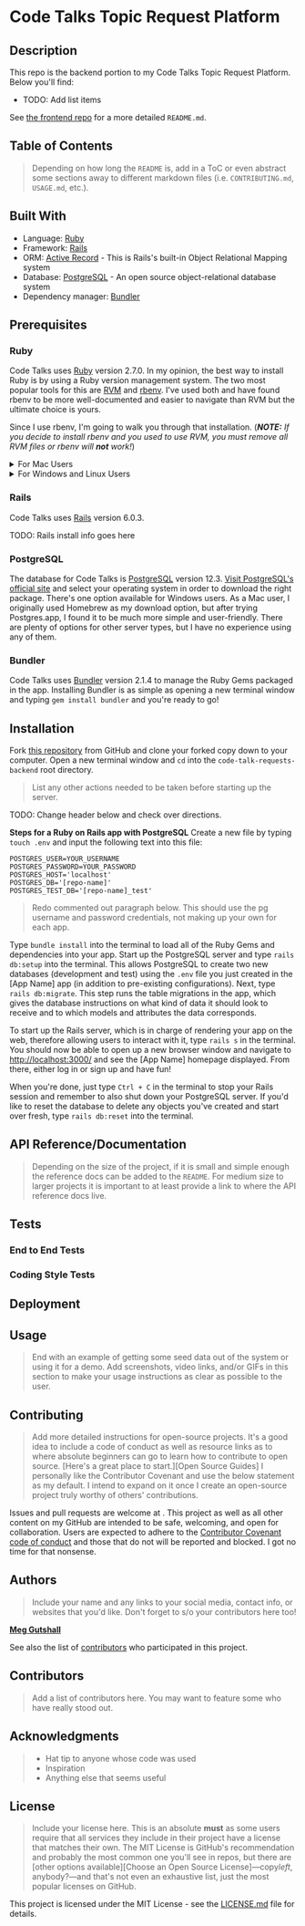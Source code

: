 # Code Talks Topic Request Platform

## Description

This repo is the backend portion to my Code Talks Topic Request Platform. Below you'll find:

- TODO: Add list items

See [the frontend repo][Code Talk Requests Frontend] for a more detailed `README.md`.

## Table of Contents

>Depending on how long the `README` is, add in a ToC or even abstract some sections away to different markdown files (i.e. `CONTRIBUTING.md`, `USAGE.md`, etc.).

## Built With

- Language: [Ruby](#ruby)
- Framework: [Rails](#rails)
- ORM: [Active Record] - This is Rails's built-in Object Relational Mapping system
- Database: [PostgreSQL](#postgresql) - An open source object-relational database system
- Dependency manager: [Bundler](#bundler)

## Prerequisites

### Ruby

Code Talks uses [Ruby] version 2.7.0. In my opinion, the best way to install Ruby is by using a Ruby version management system. The two most popular tools for this are [RVM] and [rbenv]. I've used both and have found rbenv to be more well-documented and easier to navigate than RVM but the ultimate choice is yours.

Since I use rbenv, I'm going to walk you through that installation. (_**NOTE:** If you decide to install rbenv and you used to use RVM, you must remove all RVM files or rbenv will **not** work!_)

<details>
  <summary>For Mac Users</summary>

  If you haven't done so already, download **[Homebrew]**. It's an amazing macOS package manager that's built with Ruby. Just paste the following script in a new terminal window:

  ```bash
  /usr/bin/ruby -e "$(curl -fsSL https://raw.githubusercontent.com/Homebrew/install/master/install)"
  ```

  It will run through the installation, and explain the steps the script is taking along the way.

  Once Homebrew is installed (or if you already had it installed, you smarty pants!), it's time to install rbenv. Open a new terminal window running `bash` or `zsh` and `cd` into your home path (i.e. `Users/yourname/`). Now type `brew install rbenv` _*Note: This command also installs `ruby-build`, so you'll be ready to install other Ruby versions out of the box._ Once rbenv is done installing, type `rbenv init` to begin the shell integration setup.

  Restart your terminal for the installation changes to take effect. Make sure your setup is correct by running [the `rbenv-doctor` script][rbenv script] below:

  ```bash
  curl -fsSL https://github.com/rbenv/rbenv-installer/raw/master/bin/rbenv-doctor | bash
  ```

  **NOW we install RUBY!**

  In your terminal, type `rbenv install 2.7.0` to download the version of Ruby you'll need to run Code Talks.

  Once it's done installing, navigate to the Code Talks directory and type `rbenv local 2.7.0` to set your local environment's Ruby version. Then type `rbenv rehash`.
</details>

<details>
  <summary>For Windows and Linux Users</summary>

  To install rbenv on your system, open up a new window in your terminal and run [the `rbenv-installer` script][rbenv script] below:

  ```bash
  curl -fsSL https://github.com/rbenv/rbenv-installer/raw/master/bin/rbenv-installer | bash
  ```

  It will either install rbenv on your system or update your pre-existing version of rbenv, located under `~/.rbenv`. Additionally, [ruby-build] is also installed if rbenv install is not already available.

  Restart your terminal for the installation changes to take effect. Make sure your setup is correct by running [the `rbenv-doctor` script][rbenv script] below:

  ```bash
  curl -fsSL https://github.com/rbenv/rbenv-installer/raw/master/bin/rbenv-doctor | bash
  ```

  **NOW we install RUBY!**

  In your terminal, type `rbenv install 2.7.0` to download the version of Ruby you'll need to run Code Talks.

  Once it's done installing, navigate to the Code Talks directory and type `rbenv local 2.7.0` to set your local environment's Ruby version. Then type `rbenv rehash`.
</details>

### Rails

Code Talks uses [Rails] version 6.0.3.

TODO: Rails install info goes here

### PostgreSQL

The database for Code Talks is [PostgreSQL] version 12.3. [Visit PostgreSQL's official site][Postgres download] and select your operating system in order to download the right package. There's one option available for Windows users. As a Mac user, I originally used Homebrew as my download option, but after trying Postgres.app, I found it to be much more simple and user-friendly. There are plenty of options for other server types, but I have no experience using any of them.

### Bundler

Code Talks uses [Bundler] version 2.1.4 to manage the Ruby Gems packaged in the app. Installing Bundler is as simple as opening a new terminal window and typing `gem install bundler` and you're ready to go!

## Installation

Fork [this repository](https://github.com/meg-gutshall/code-talk-requests-backend) from GitHub and clone your forked copy down to your computer. Open a new terminal window and `cd` into the `code-talk-requests-backend` root directory.

>List any other actions needed to be taken before starting up the server.

TODO: Change header below and check over directions.

**Steps for a Ruby on Rails app with PostgreSQL**
Create a new file by typing `touch .env` and input the following text into this file:

```
POSTGRES_USER=YOUR_USERNAME
POSTGRES_PASSWORD=YOUR_PASSWORD
POSTGRES_HOST='localhost'
POSTGRES_DB='[repo-name]'
POSTGRES_TEST_DB='[repo-name]_test'
```

>Redo commented out paragraph below. This should use the pg username and password credentials, not making up your own for each app.

<!-- Replace `YOUR_USERNAME` with your computer's username—the name used in your terminal's root path (`$PATH`), or what you see when you type `PWD` in your terminal (i.e. `Users/yourname/`)—in single quotes and `YOUR_PASSWORD` with whatever you want it to be, again in single quotes. -->

Type `bundle install` into the terminal to load all of the Ruby Gems and dependencies into your app. Start up the PostgreSQL server and type `rails db:setup` into the terminal. This allows PostgreSQL to create two new databases (development and test) using the `.env` file you just created in the [App Name] app (in addition to pre-existing configurations). Next, type `rails db:migrate`. This step runs the table migrations in the app, which gives the database instructions on what kind of data it should look to receive and to which models and attributes the data corresponds.

To start up the Rails server, which is in charge of rendering your app on the web, therefore allowing users to interact with it, type `rails s` in the terminal. You should now be able to open up a new browser window and navigate to [http://localhost:3000/](http://localhost:3000/) and see the [App Name] homepage displayed. From there, either log in or sign up and have fun!

When you're done, just type `Ctrl + C` in the terminal to stop your Rails session and remember to also shut down your PostgreSQL server. If you'd like to reset the database to delete any objects you've created and start over fresh, type `rails db:reset` into the terminal.

## API Reference/Documentation

>Depending on the size of the project, if it is small and simple enough the reference docs can be added to the `README`. For medium size to larger projects it is important to at least provide a link to where the API reference docs live.

## Tests

<!-- Explain how to run the automated tests for this system -->

### End to End Tests

<!-- Explain what these tests test and why

```
Give an example
``` -->

### Coding Style Tests

<!-- Explain what these tests test and why

```
Give an example
``` -->

## Deployment

<!-- Add additional notes about how to deploy this on a live system -->

## Usage

>End with an example of getting some seed data out of the system or using it for a demo. Add screenshots, video links, and/or GIFs in this section to make your usage instructions as clear as possible to the user.

<!-- End with an example of getting some data out of the system or using it for a little demo -->

<!-- **If I have a demo video**
I recorded a quick demo video (below) on how to use [App Name].

[![[App Name] demo video](https://img.youtube.com/vi/[link to YouTube video]/0.jpg)](https://youtu.be/[link to YouTube video]) -->

<!-- **Steps for a Ruby on Rails app with PostgreSQL**
I also created a seed file which holds randomized data to use specifically for app development and testing purposes. If you'd like to explore [App Name] with data preloaded into the database, type `rails db:seed` in the terminal and log in using the following credentials:

```
[credentials here]
``` -->

## Contributing

>Add more detailed instructions for open-source projects. It's a good idea to include a code of conduct as well as resource links as to where absolute beginners can go to learn how to contribute to open source. [Here's a great place to start.][Open Source Guides]
>I personally like the Contributor Covenant and use the below statement as my default. I intend to expand on it once I create an open-source project truly worthy of others' contributions.

Issues and pull requests are welcome at [<!-- link to repo -->](<!-- link to repo -->). This project as well as all other content on my GitHub are intended to be safe, welcoming, and open for collaboration. Users are expected to adhere to the [Contributor Covenant code of conduct](https://www.contributor-covenant.org/version/1/4/code-of-conduct) and those that do not will be reported and blocked. I got no time for that nonsense.

## Authors

>Include your name and any links to your social media, contact info, or websites that you'd like. Don't forget to s/o your contributors here too!

**[Meg Gutshall](https://github.com/meg-gutshall/)**

See also the list of [contributors](#contributors) who participated in this project.

## Contributors

>Add a list of contributors here. You may want to feature some who have really stood out.

## Acknowledgments

>- Hat tip to anyone whose code was used
>- Inspiration
>- Anything else that seems useful

## License

>Include your license here. This is an absolute **must** as some users require that all services they include in their project have a license that matches their own. The MIT License is GitHub's recommendation and probably the most common one you'll see in repos, but there are [other options available][Choose an Open Source License]—copy*left*, anybody?—and that's not even an exhaustive list, just the most popular licenses on GitHub.

This project is licensed under the MIT License - see the [LICENSE.md](LICENSE.md) file for details.

[Code Talk Requests Frontend]: https://github.com/meg-gutshall/code-talk-requests-frontend

[RVM]: https://rvm.io/
[rbenv]: https://github.com/rbenv/rbenv
[rbenv script]: https://github.com/rbenv/rbenv-installer#rbenv-installer
[ruby-build]: https://github.com/rbenv/ruby-build
[Homebrew]: https://brew.sh/
[Postgres download]: https://www.postgresql.org/download/
[Bundler]: https://bundler.io/
[Ruby]: https://www.ruby-lang.org/en/
[Rails]: https://rubyonrails.org/
[Active Record]: https://apidock.com/rails/v6.0.0/ActiveRecord/Base
[PostgreSQL]: https://www.postgresql.org/
